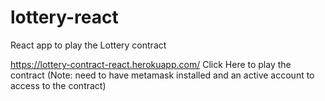 # lottery-react
React app to play the Lottery contract

https://lottery-contract-react.herokuapp.com/ Click Here to play the contract (Note: need to have metamask installed and an active account to access to the contract)
